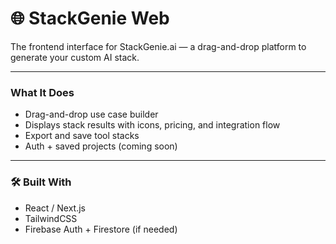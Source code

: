 # 🌐 StackGenie Web

The frontend interface for StackGenie.ai — a drag-and-drop platform to generate your custom AI stack.

---

### What It Does

- Drag-and-drop use case builder
- Displays stack results with icons, pricing, and integration flow
- Export and save tool stacks
- Auth + saved projects (coming soon)

---

### 🛠️ Built With

- React / Next.js
- TailwindCSS
- Firebase Auth + Firestore (if needed)
